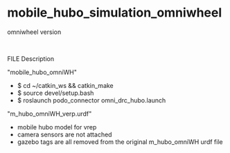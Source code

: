 # mobile_hubo_simulation_omniwheel
omniwheel version



</br>

FILE Description

"mobile_hubo_omniWH"
- $ cd ~/catkin_ws && catkin_make
- $ source devel/setup.bash
- $ roslaunch podo_connector omni_drc_hubo.launch

"m_hubo_omniWH_verp.urdf"
- mobile hubo model for vrep
- camera sensors are not attached
- gazebo tags are all removed from the original m_hubo_omniWH urdf file
